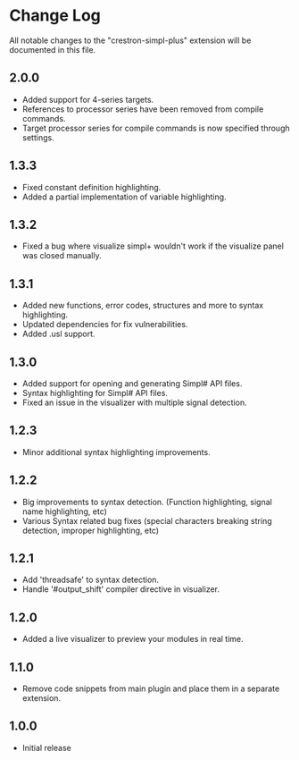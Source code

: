 # Change Log

All notable changes to the "crestron-simpl-plus" extension will be documented in this file.

## 2.0.0

- Added support for 4-series targets.
- References to processor series have been removed from compile commands.
- Target processor series for compile commands is now specified through settings.

## 1.3.3

- Fixed constant definition highlighting.
- Added a partial implementation of variable highlighting.

## 1.3.2

- Fixed a bug where visualize simpl+ wouldn't work if the visualize panel was closed manually.

## 1.3.1

- Added new functions, error codes, structures and more to syntax highlighting.
- Updated dependencies for fix vulnerabilities.
- Added .usl support.

## 1.3.0

- Added support for opening and generating Simpl# API files.
- Syntax highlighting for Simpl# API files.
- Fixed an issue in the visualizer with multiple signal detection.

## 1.2.3

- Minor additional syntax highlighting improvements.

## 1.2.2

- Big improvements to syntax detection. (Function highlighting, signal name highlighting, etc)
- Various Syntax related bug fixes (special characters breaking string detection, improper highlighting, etc)


## 1.2.1

- Add 'threadsafe' to syntax detection.
- Handle '#output_shift' compiler directive in visualizer.

## 1.2.0

- Added a live visualizer to preview your modules in real time.

## 1.1.0

- Remove code snippets from main plugin and place them in a separate extension.

## 1.0.0

- Initial release
